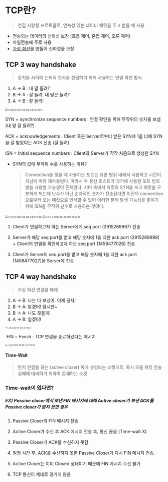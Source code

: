 # TCP란?

> 연결 지향형 프로토콜로, 연속성 있는 데이터 패킷을 주고 받을 때 사용 

- 전송되는 데이터의 신뢰성 보장 (흐름 제어, 혼잡 제어, 오류 제어)
- 파일전송에 주로 사용
- <u>가상 회선</u>을 만들어 신뢰성을 보장



## TCP 3 way handshake

> 장치들 사이에 논리적 접속을 성립하기 위해 사용하는 연결 확인 방식



1. A -> B : 내 말 들려?
2. B -> A : 잘 들려. 내 말은 들려?
3. A -> B : 잘 들려!

<img src="https://goodgid.github.io/assets/img/network/tcp_ip_3way_4way_1.png" alt="스크린샷 2021-05-08 오후 10.49.13" style="zoom:50%;" />

SYN = synchronize sequence numbers : 연결 확인을 위해 무작위의 숫자를 보냄 (내 말 잘 들려?)

ACK = acknowledgements : Client 혹은 Server로부터 받은 SYN에 1을 더해 SYN을 잘 받았다는 ACK 전송 (잘 들려)

ISN = Initial sequence numbers : Client와 Server가 각각 처음으로  생성한 SYN



* SYN의 값에 무작위 수를 사용하는 이유?

  > Connection을 맺을 때 사용하는 포트는 유한 범위 내에서 사용하고 시간이 지남에 따라 재사용된다. 따라서 두 통신 호스트가 과거에 사용된 포트 번호 쌍을 사용할 가능성이 존재한다. 서버 측에서 패킷의 SYN을 보고 패킷을 구분하게 되는데 난수가 아닌 순차적인 숫자가 전송된다면 이전의 connection으로부터 오는 패킷으로 인식할 수 있어 이러한 문제 발생 가능성을 줄이기 위해 ISN을 무작위 난수로 사용하는 것이다.

<img src="/Users/pro/Library/Application Support/typora-user-images/스크린샷 2021-05-08 오후 11.17.08.png" alt="스크린샷 2021-05-08 오후 11.17.08" style="zoom:50%;" />

<img src="/Users/pro/Library/Application Support/typora-user-images/스크린샷 2021-05-08 오후 10.59.51.png" alt="스크린샷 2021-05-08 오후 10.59.51" style="zoom:50%;" />

1. Client가 연결하고자 하는 Server에게 seq port (2915269997) 전송

2. Server가 해당 seq port를 받고 해당 숫자에 1을 더한 ack port (2915269998) + Client의 연결을 확인하고자 하는 seq port (1458477026) 전송

3. Client가 Server의 seq port를 받고 해당 숫자에 1을 더한 ack port (1458477027)을 Server에 전송

   

   

## TCP 4 way handshake

> 가상 회선 연결을 해제



1. A -> B: 나는 다 보냈어. 이제 끊자! 
2. B -> A: 알겠어! 잠시만~
3. B -> A: 나도 끊을게!
4. A -> B: 알겠어!

<img src="/Users/pro/Library/Application Support/typora-user-images/스크린샷 2021-05-08 오후 11.59.24.png" alt="스크린샷 2021-05-08 오후 11.59.24" style="zoom:35%;" />



​	FIN = Finish : TCP 연결을 종료하겠다는 메시지

 <img src="/Users/pro/Library/Application Support/typora-user-images/스크린샷 2021-05-09 오전 12.01.44.png" alt="스크린샷 2021-05-09 오전 12.01.44" style="zoom:40%;" />



#### Time-Wait

>  먼저 연결을 끊는 (active closer) 쪽에 생성되는 소켓으로, 혹시 모를 패킷 전송 실패에 대비하기 위하여 존재하는 소켓



### Time-wait이 없다면?

##### EX) Passive closer에서 보낸 FIN 메시지에 대해 Active closer가 보낸 ACK를 Passive closer가 받지 못한 경우

1. Passive Closer의 FIN 메시지 전송
2. Active Closer가 수신 후 ACK 메시지 전송 후, 통신 끊음 (Time-wait X)
3. Passive Closer가 ACK를 수신하지 못함 

4. 일정 시간 후, ACK를 수신하지 못한 Passive Closer가 다시 FIN 메시지 전송.
5. Active Closer는 이미 Closed 상태이기 때문에 FIN 메시지 수신 불가
6. TCP 통신이 제대로 끊기지 않음
